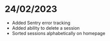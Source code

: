 # 24/02/2023

- Added Sentry error tracking
- Added ability to delete a session
- Sorted sessions alphabetically on homepage

